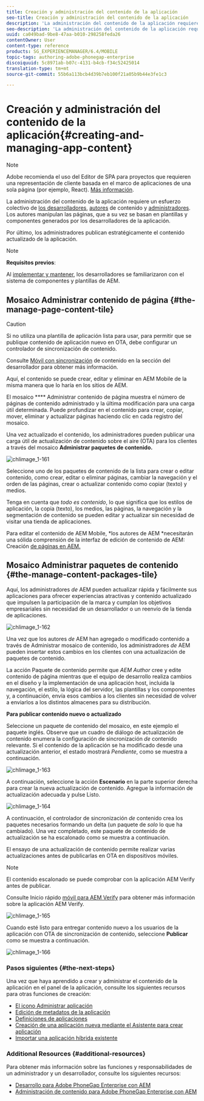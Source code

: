 ```yaml
---
title: Creación y administración del contenido de la aplicación
seo-title: Creación y administración del contenido de la aplicación
description: 'La administración del contenido de la aplicación requiere un esfuerzo colectivo de los desarrolladores, autores de contenido y administradores.  Los autores manipulan las páginas, que a su vez se basan en plantillas y componentes generados por los desarrolladores de la aplicación.  '
seo-description: 'La administración del contenido de la aplicación requiere un esfuerzo colectivo de los desarrolladores, autores de contenido y administradores.  Los autores manipulan las páginas, que a su vez se basan en plantillas y componentes generados por los desarrolladores de la aplicación.  '
uuid: ca049bad-9be8-47aa-b010-298258feda26
contentOwner: User
content-type: reference
products: SG_EXPERIENCEMANAGER/6.4/MOBILE
topic-tags: authoring-adobe-phonegap-enterprise
discoiquuid: 5c8971ab-b07c-4131-b4cb-f34c52425014
translation-type: tm+mt
source-git-commit: 55b6a113bcb4d39b7eb100f21a05b9b44e3fe1c3

---
```



# Creación y administración del contenido de la aplicación{#creating-and-managing-app-content}

>[!NOTE]
>
>Adobe recomienda el uso del Editor de SPA para proyectos que requieren una representación de cliente basada en el marco de aplicaciones de una sola página (por ejemplo, React). [Más información](/help/sites-developing/spa-overview.md).

La administración del contenido de la aplicación requiere un esfuerzo colectivo de [los desarrolladores](#developer), [autores](#author) de contenido y [administradores](#administrator). Los autores manipulan las páginas, que a su vez se basan en plantillas y componentes generados por los desarrolladores de la aplicación.

Por último, los administradores publican estratégicamente el contenido actualizado de la aplicación.

>[!NOTE]
>
>**Requisitos previos**:
>
>Al [implementar y mantener](/help/sites-deploying/deploy.md), los desarrolladores se familiarizaron con el sistema de componentes y plantillas de AEM.

## Mosaico Administrar contenido de página {#the-manage-page-content-tile}

>[!CAUTION]
>
>Si no utiliza una plantilla de aplicación lista para usar, para permitir que se publique contenido de aplicación nuevo en OTA, debe configurar un controlador de sincronización de contenido.
>
>Consulte [Móvil con sincronización](/help/mobile/phonegap-contentsync.md) de contenido en la sección del desarrollador para obtener más información.

Aquí, el contenido se puede crear, editar y eliminar en AEM Mobile de la misma manera que lo haría en los sitios de AEM.

El mosaico **** Administrar contenido de página muestra el número de páginas de contenido administrado y la última modificación para una carga útil determinada. Puede profundizar en el contenido para crear, copiar, mover, eliminar y actualizar páginas haciendo clic en cada registro del mosaico.

Una vez actualizado el contenido, los administradores pueden publicar una carga útil de actualización de contenido sobre el aire (OTA) para los clientes a través del mosaico **Administrar paquetes de contenido.**

![chlimage_1-161](assets/chlimage_1-161.png)

Seleccione uno de los paquetes de contenido de la lista para crear o editar contenido, como crear, editar o eliminar páginas, cambiar la navegación y el orden de las páginas, crear o actualizar contenido como copiar (texto) y medios.

Tenga en cuenta que *todo es contenido*, lo que significa que los estilos de aplicación, la copia (texto), los medios, las páginas, la navegación y la segmentación de contenido se pueden editar y actualizar sin necesidad de visitar una tienda de aplicaciones.

Para editar el contenido de AEM Mobile, *los autores de AEM *necesitarán una sólida comprensión de la interfaz de edición de contenido de AEM: Creación [de páginas en AEM.](/help/sites-authoring/qg-page-authoring.md)

## Mosaico Administrar paquetes de contenido {#the-manage-content-packages-tile}

Aquí, los administradores *de* AEM pueden actualizar rápida y fácilmente sus aplicaciones para ofrecer experiencias atractivas y contenido actualizado que impulsen la participación de la marca y cumplan los objetivos empresariales sin necesidad de un desarrollador o un reenvío de la tienda de aplicaciones.

![chlimage_1-162](assets/chlimage_1-162.png)

Una vez que los autores *de* AEM han agregado o modificado contenido a través de Administrar mosaico de contenido, los administradores *de* AEM pueden insertar estos cambios en los clientes con una actualización de paquetes de contenido.

La acción Paquete de contenido permite que *AEM Author* cree y edite contenido de página mientras que el equipo de desarrollo realiza cambios en el diseño y la implementación de una aplicación host, incluida la navegación, el estilo, la lógica del servidor, las plantillas y los componentes y, a continuación, envía esos cambios a los clientes sin necesidad de volver a enviarlos a los distintos almacenes para su distribución.

**Para publicar contenido nuevo o actualizado**

Seleccione un paquete de contenido del mosaico, en este ejemplo el paquete inglés. Observe que un cuadro de diálogo de actualización de contenido enumera la configuración de sincronización *de* contenido relevante. Si el contenido de la aplicación se ha modificado desde una actualización anterior, el estado mostrará *Pendiente*, como se muestra a continuación.

![chlimage_1-163](assets/chlimage_1-163.png)

A continuación, seleccione la acción **Escenario** en la parte superior derecha para crear la nueva actualización de contenido. Agregue la información de actualización adecuada y pulse Listo.

![chlimage_1-164](assets/chlimage_1-164.png)

A continuación, el controlador de sincronización *de* contenido crea los paquetes necesarios formando un delta (un paquete de *solo* lo que ha cambiado). Una vez completado, este paquete de contenido de actualización se ha escalonado como se muestra a continuación.

El ensayo de una actualización de contenido permite realizar varias actualizaciones antes de publicarlas en OTA en dispositivos móviles.

>[!NOTE]
>
>El contenido escalonado se puede comprobar con la aplicación AEM Verify antes de publicar.
>
>Consulte Inicio rápido [móvil para AEM Verify](/help/mobile/phonegap-mobile-quickstart.md) para obtener más información sobre la aplicación AEM Verify.

![chlimage_1-165](assets/chlimage_1-165.png)

Cuando esté listo para entregar contenido nuevo a los usuarios de la aplicación con OTA de sincronización de contenido, seleccione **Publicar** como se muestra a continuación.

![chlimage_1-166](assets/chlimage_1-166.png)

### Pasos siguientes {#the-next-steps}

Una vez que haya aprendido a crear y administrar el contenido de la aplicación en el panel de la aplicación, consulte los siguientes recursos para otras funciones de creación:

* [El icono Administrar aplicación](/help/mobile/phonegap-app-details-tile.md)
* [Edición de metadatos de la aplicación](/help/mobile/phonegap-editmetadata.md)
* [Definiciones de aplicaciones](/help/mobile/phonegap-app-definitions.md)
* [Creación de una aplicación nueva mediante el Asistente para crear aplicación](/help/mobile/phonegap-create-new-app.md)
* [Importar una aplicación híbrida existente](/help/mobile/phonegap-adding-content-to-imported-app.md)

### Additional Resources {#additional-resources}

Para obtener más información sobre las funciones y responsabilidades de un administrador y un desarrollador, consulte los siguientes recursos:

* [Desarrollo para Adobe PhoneGap Enterprise con AEM](/help/mobile/developing-in-phonegap.md)
* [Administración de contenido para Adobe PhoneGap Enterprise con AEM](/help/mobile/administer-phonegap.md)
